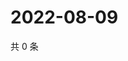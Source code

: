 # 2022-08-09

共 0 条

<!-- BEGIN WEIBO -->
<!-- 最后更新时间 Tue Aug 09 2022 19:15:27 GMT+0800 (China Standard Time) -->

<!-- END WEIBO -->
